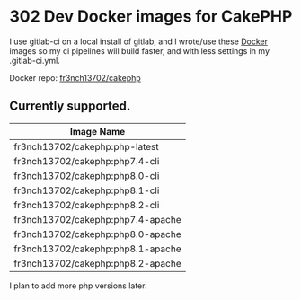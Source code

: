 # 302 Dev Docker images for CakePHP

I use gitlab-ci on a local install of gitlab, and I wrote/use these [Docker](https://hub.docker.com/) images so my ci pipelines will build faster, and with less settings in my .gitlab-ci.yml.

Docker repo: [fr3nch13702/cakephp](https://hub.docker.com/repository/docker/fr3nch13702/cakephp)

## Currently supported.

| Image Name |
| ---------- |
| fr3nch13702/cakephp:php-latest |
| fr3nch13702/cakephp:php7.4-cli |
| fr3nch13702/cakephp:php8.0-cli |
| fr3nch13702/cakephp:php8.1-cli |
| fr3nch13702/cakephp:php8.2-cli |
| fr3nch13702/cakephp:php7.4-apache |
| fr3nch13702/cakephp:php8.0-apache |
| fr3nch13702/cakephp:php8.1-apache |
| fr3nch13702/cakephp:php8.2-apache |

I plan to add more php versions later.
